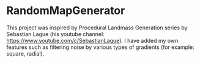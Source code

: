 # RandomMapGenerator

This project was inspired by Procedural Landmass Generation series by Sebastian Lague (his youtube channel: https://www.youtube.com/c/SebastianLague).
I have added my own features such as filtering noise by various types of gradients (for example: square, radial).